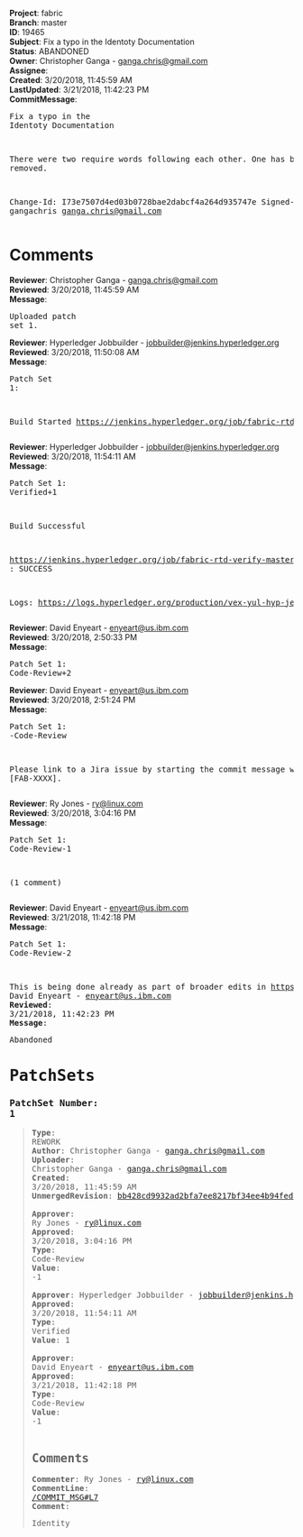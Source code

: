 <strong>Project</strong>: fabric<br><strong>Branch</strong>: master<br><strong>ID</strong>: 19465<br><strong>Subject</strong>: Fix a typo in the Identoty Documentation<br><strong>Status</strong>: ABANDONED<br><strong>Owner</strong>: Christopher Ganga - ganga.chris@gmail.com<br><strong>Assignee</strong>:<br><strong>Created</strong>: 3/20/2018, 11:45:59 AM<br><strong>LastUpdated</strong>: 3/21/2018, 11:42:23 PM<br><strong>CommitMessage</strong>:<br><pre>Fix a typo in the Identoty Documentation

There were two require words following each other. One has been removed.

Change-Id: I73e7507d4ed03b0728bae2dabcf4a264d935747e
Signed-off-by: gangachris <ganga.chris@gmail.com>
</pre><h1>Comments</h1><strong>Reviewer</strong>: Christopher Ganga - ganga.chris@gmail.com<br><strong>Reviewed</strong>: 3/20/2018, 11:45:59 AM<br><strong>Message</strong>: <pre>Uploaded patch set 1.</pre><strong>Reviewer</strong>: Hyperledger Jobbuilder - jobbuilder@jenkins.hyperledger.org<br><strong>Reviewed</strong>: 3/20/2018, 11:50:08 AM<br><strong>Message</strong>: <pre>Patch Set 1:

Build Started https://jenkins.hyperledger.org/job/fabric-rtd-verify-master/376/</pre><strong>Reviewer</strong>: Hyperledger Jobbuilder - jobbuilder@jenkins.hyperledger.org<br><strong>Reviewed</strong>: 3/20/2018, 11:54:11 AM<br><strong>Message</strong>: <pre>Patch Set 1: Verified+1

Build Successful 

https://jenkins.hyperledger.org/job/fabric-rtd-verify-master/376/ : SUCCESS

Logs: https://logs.hyperledger.org/production/vex-yul-hyp-jenkins-3/fabric-rtd-verify-master/376</pre><strong>Reviewer</strong>: David Enyeart - enyeart@us.ibm.com<br><strong>Reviewed</strong>: 3/20/2018, 2:50:33 PM<br><strong>Message</strong>: <pre>Patch Set 1: Code-Review+2</pre><strong>Reviewer</strong>: David Enyeart - enyeart@us.ibm.com<br><strong>Reviewed</strong>: 3/20/2018, 2:51:24 PM<br><strong>Message</strong>: <pre>Patch Set 1: -Code-Review

Please link to a Jira issue by starting the commit message with [FAB-XXXX].</pre><strong>Reviewer</strong>: Ry Jones - ry@linux.com<br><strong>Reviewed</strong>: 3/20/2018, 3:04:16 PM<br><strong>Message</strong>: <pre>Patch Set 1: Code-Review-1

(1 comment)</pre><strong>Reviewer</strong>: David Enyeart - enyeart@us.ibm.com<br><strong>Reviewed</strong>: 3/21/2018, 11:42:18 PM<br><strong>Message</strong>: <pre>Patch Set 1: Code-Review-2

This is being done already as part of broader edits in https://gerrit.hyperledger.org/r/#/c/19547/.</pre><strong>Reviewer</strong>: David Enyeart - enyeart@us.ibm.com<br><strong>Reviewed</strong>: 3/21/2018, 11:42:23 PM<br><strong>Message</strong>: <pre>Abandoned</pre><h1>PatchSets</h1><h3>PatchSet Number: 1</h3><blockquote><strong>Type</strong>: REWORK<br><strong>Author</strong>: Christopher Ganga - ganga.chris@gmail.com<br><strong>Uploader</strong>: Christopher Ganga - ganga.chris@gmail.com<br><strong>Created</strong>: 3/20/2018, 11:45:59 AM<br><strong>UnmergedRevision</strong>: [bb428cd9932ad2bfa7ee8217bf34ee4b94fede96](https://github.com/hyperledger-gerrit-archive/fabric/commit/bb428cd9932ad2bfa7ee8217bf34ee4b94fede96)<br><br><strong>Approver</strong>: Ry Jones - ry@linux.com<br><strong>Approved</strong>: 3/20/2018, 3:04:16 PM<br><strong>Type</strong>: Code-Review<br><strong>Value</strong>: -1<br><br><strong>Approver</strong>: Hyperledger Jobbuilder - jobbuilder@jenkins.hyperledger.org<br><strong>Approved</strong>: 3/20/2018, 11:54:11 AM<br><strong>Type</strong>: Verified<br><strong>Value</strong>: 1<br><br><strong>Approver</strong>: David Enyeart - enyeart@us.ibm.com<br><strong>Approved</strong>: 3/21/2018, 11:42:18 PM<br><strong>Type</strong>: Code-Review<br><strong>Value</strong>: -1<br><br><h2>Comments</h2><strong>Commenter</strong>: Ry Jones - ry@linux.com<br><strong>CommentLine</strong>: [/COMMIT_MSG#L7](https://github.com/hyperledger-gerrit-archive/fabric/blob/bb428cd9932ad2bfa7ee8217bf34ee4b94fede96//COMMIT_MSG#L7)<br><strong>Comment</strong>: <pre>Identity</pre></blockquote>